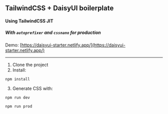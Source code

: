 ## TailwindCSS + DaisyUI boilerplate ##
#### Using TailwindCSS JIT ####
##### With `autoprefixer` and `cssnano` for production #####

Demo: [https://daisyui-starter.netlify.app/](https://daisyui-starter.netlify.app/)

---

1. Clone the project
2. Install:
```
npm install
```
3. Generate CSS with:
```
npm run dev
```
```
npm run prod
```
